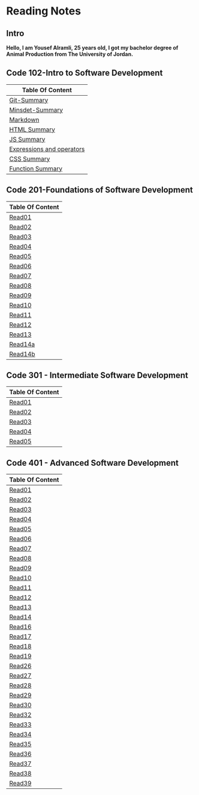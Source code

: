 # Reading Notes



## Intro

**Hello, I am Yousef Alramli, 25 years old, I got my bachelor degree of Animal Production from The University of Jordan.**  
## Code 102-Intro to Software Development
| Table Of Content  |  
| ------------- |   
| [Git-Summary](https://yousef-alramli.github.io/reading-notes/reading-notes102/read02)  |   
| [Minsdet-Summary](https://yousef-alramli.github.io/reading-notes/reading-notes102/read01Mindset-Summary) |   
| [Markdown](https://yousef-alramli.github.io/reading-notes/reading-notes102/read01) | 
|[HTML Summary](https://yousef-alramli.github.io/reading-notes/reading-notes102/read03)|  
|[JS Summary](https://yousef-alramli.github.io/reading-notes/reading-notes102/read04)|
|[Expressions and operators](https://yousef-alramli.github.io/reading-notes/reading-notes102/read05)|  
|[CSS Summary](https://yousef-alramli.github.io/reading-notes/reading-notes102/read06)|
|[Function Summary](https://yousef-alramli.github.io/reading-notes/reading-notes102/read07)|  

## Code 201-Foundations of Software Development

| Table Of Content  |
| ------------- | 
|[Read01](https://yousef-alramli.github.io/reading-notes/reading-notes201/Read01)|
|[Read02](https://yousef-alramli.github.io/reading-notes/reading-notes201/Read02)|
|[Read03](https://yousef-alramli.github.io/reading-notes/reading-notes201/Read03)|
|[Read04](https://yousef-alramli.github.io/reading-notes/reading-notes201/Read04)|
|[Read05](https://yousef-alramli.github.io/reading-notes/reading-notes201/Read05)|
|[Read06](https://yousef-alramli.github.io/reading-notes/reading-notes201/Read06)|
|[Read07](https://yousef-alramli.github.io/reading-notes/reading-notes201/Read07)|
|[Read08](https://yousef-alramli.github.io/reading-notes/reading-notes201/Read08)|
|[Read09](https://yousef-alramli.github.io/reading-notes/reading-notes201/Read09)|
|[Read10](https://yousef-alramli.github.io/reading-notes/reading-notes201/Read10)|
|[Read11](https://yousef-alramli.github.io/reading-notes/reading-notes201/Read11)|
|[Read12](https://yousef-alramli.github.io/reading-notes/reading-notes201/Read12)|
|[Read13](https://yousef-alramli.github.io/reading-notes/reading-notes201/Read13)|
|[Read14a](https://yousef-alramli.github.io/reading-notes/reading-notes201/Read14a)|
|[Read14b](https://yousef-alramli.github.io/reading-notes/reading-notes201/Read14b)|


## Code 301 - Intermediate Software Development

| Table Of Content  |
| ------------- |
|[Read01](https://yousef-alramli.github.io/reading-notes/reading-notes301/Read01)|
|[Read02](https://yousef-alramli.github.io/reading-notes/reading-notes301/Read02)|
|[Read03](https://yousef-alramli.github.io/reading-notes/reading-notes301/Read03)|
|[Read04](https://yousef-alramli.github.io/reading-notes/reading-notes301/Read04)|
|[Read05](https://yousef-alramli.github.io/reading-notes/reading-notes301/Read05)|
## Code 401 - Advanced Software Development
| Table Of Content  |
| ------------- |
|[Read01](https://yousef-alramli.github.io/reading-notes/reading-notes401/Read01)|
|[Read02](https://yousef-alramli.github.io/reading-notes/reading-notes401/Read02)|
|[Read03](https://yousef-alramli.github.io/reading-notes/reading-notes401/Read03)|
|[Read04](https://yousef-alramli.github.io/reading-notes/reading-notes401/Read04)|
|[Read05](https://yousef-alramli.github.io/reading-notes/reading-notes401/Read05)|
|[Read06](https://yousef-alramli.github.io/reading-notes/reading-notes401/Read06)|
|[Read07](https://yousef-alramli.github.io/reading-notes/reading-notes401/Read07)|
|[Read08](https://yousef-alramli.github.io/reading-notes/reading-notes401/Read08)|
|[Read09](https://yousef-alramli.github.io/reading-notes/reading-notes401/Read09)|
|[Read10](https://yousef-alramli.github.io/reading-notes/reading-notes401/Read10)|
|[Read11](https://yousef-alramli.github.io/reading-notes/reading-notes401/Read11)|
|[Read12](https://yousef-alramli.github.io/reading-notes/reading-notes401/Read12)|
|[Read13](https://yousef-alramli.github.io/reading-notes/reading-notes401/Read13)|
|[Read14](https://yousef-alramli.github.io/reading-notes/reading-notes401/Read14)|
|[Read16](https://yousef-alramli.github.io/reading-notes/reading-notes401/Read16)|
|[Read17](https://yousef-alramli.github.io/reading-notes/reading-notes401/Read17)|
|[Read18](https://yousef-alramli.github.io/reading-notes/reading-notes401/Read18)|
|[Read19](https://yousef-alramli.github.io/reading-notes/reading-notes401/Read19)|
|[Read26](https://yousef-alramli.github.io/reading-notes/reading-notes401/Read26)|
|[Read27](https://yousef-alramli.github.io/reading-notes/reading-notes401/Read27)|
|[Read28](https://yousef-alramli.github.io/reading-notes/reading-notes401/Read28)|
|[Read29](https://yousef-alramli.github.io/reading-notes/reading-notes401/Read29)|
|[Read30](https://yousef-alramli.github.io/reading-notes/reading-notes401/Read30)|
|[Read32](https://yousef-alramli.github.io/reading-notes/reading-notes401/Read32)|
|[Read33](https://yousef-alramli.github.io/reading-notes/reading-notes401/Read33)|
|[Read34](https://yousef-alramli.github.io/reading-notes/reading-notes401/Read34)|
|[Read35](https://yousef-alramli.github.io/reading-notes/reading-notes401/Read35)|
|[Read36](https://yousef-alramli.github.io/reading-notes/reading-notes401/Read36)|
|[Read37](https://yousef-alramli.github.io/reading-notes/reading-notes401/Read37)|
|[Read38](https://yousef-alramli.github.io/reading-notes/reading-notes401/Read38)|
|[Read39](https://yousef-alramli.github.io/reading-notes/reading-notes401/Read39)|